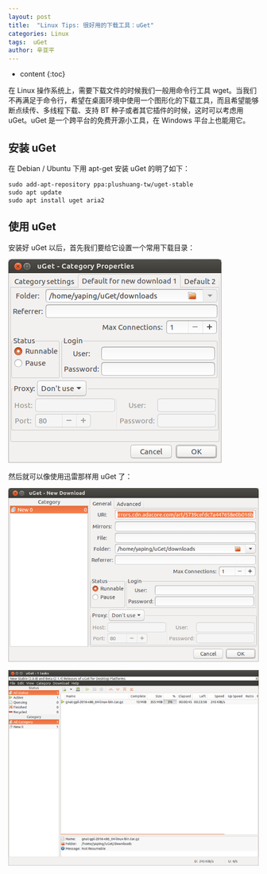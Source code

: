 ```yaml
---
layout: post
title:  "Linux Tips: 很好用的下载工具：uGet"
categories: Linux
tags:  uGet
author: 辛亚平
---
```


* content
{:toc}

在 Linux 操作系统上，需要下载文件的时候我们一般用命令行工具 wget。当我们不再满足于命令行，希望在桌面环境中使用一个图形化的下载工具，而且希望能够断点续传、多线程下载、支持 BT 种子或者其它插件的时候，这时可以考虑用 uGet。uGet 是一个跨平台的免费开源小工具，在 Windows 平台上也能用它。




## 安装 uGet

在 Debian / Ubuntu 下用 apt-get 安装 uGet 的明了如下：

```
sudo add-apt-repository ppa:plushuang-tw/uget-stable
sudo apt update
sudo apt install uget aria2
```

## 使用 uGet

安装好 uGet 以后，首先我们要给它设置一个常用下载目录：

![](/attachment/daily/2017/0102/uget-01.png)

然后就可以像使用迅雷那样用 uGet 了：

![](/attachment/daily/2017/0102/uget-02.png)

![](/attachment/daily/2017/0102/uget-03.png)
